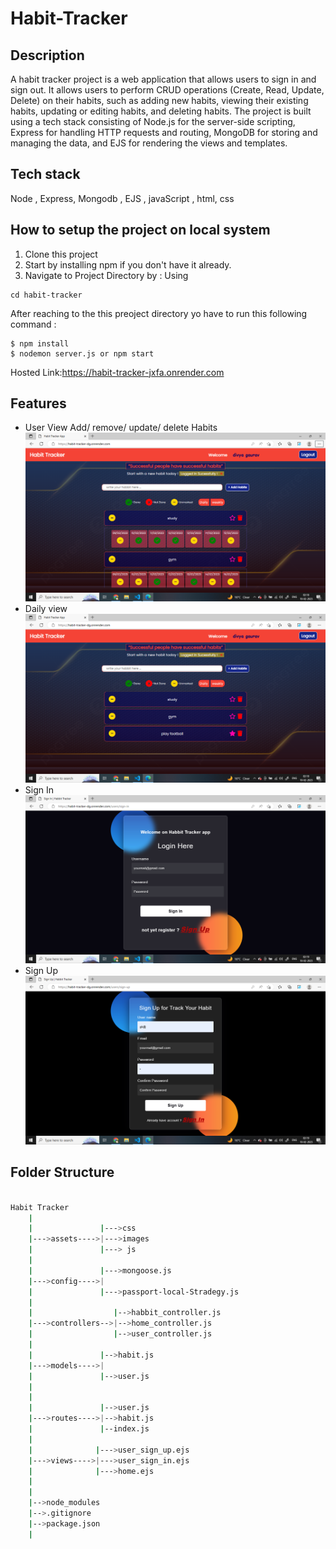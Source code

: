 # Habit-Tracker
## Description 
  A habit tracker project is a web application that allows users to sign in and sign out. It allows users to perform CRUD operations (Create, Read, Update, Delete) on their habits, such as adding new habits, viewing their existing habits, updating or editing habits, and deleting habits. The project is built using a tech stack consisting of Node.js for the server-side scripting, Express for handling HTTP requests and routing, MongoDB for storing and managing the data, and EJS for rendering the views and templates.
  
## Tech stack
  Node , Express, Mongodb , EJS , javaScript , html, css
  
## How to setup the project on local system
  1. Clone this project
  2. Start by installing npm if you don't have it already.
  3. Navigate to Project Directory by : Using
  ```
  cd habit-tracker
  
  ```
  
  After reaching to the this preoject directory yo have to run this following command :
  ```
  $ npm install
  $ nodemon server.js or npm start
  ```
Hosted Link:https://habit-tracker-jxfa.onrender.com
 
  ## Features
  * User View
  Add/ remove/ update/ delete Habits
  ![Alt text](https://github.com/DivyaGaurav21/habbit_tracker_nodejs/blob/master/assets/images/Screenshot%20(45).png?raw=true)
  * Daily view
  ![Test Image 4](https://github.com/DivyaGaurav21/habbit_tracker_nodejs/blob/master/assets/images/Screenshot%20(46).png?raw=true)
  * Sign In
  ![test5](https://github.com/DivyaGaurav21/habbit_tracker_nodejs/blob/master/assets/images/Screenshot%20(48).png?raw=true)
  * Sign Up
  ![test6](https://github.com/DivyaGaurav21/habbit_tracker_nodejs/blob/master/assets/images/Screenshot%20(47).png?raw=true)
 

  ## Folder Structure
```bash

Habit Tracker
    |
    |               |--->css
    |--->assets---->|--->images
    |               |---> js
    |
    |               |--->mongoose.js
    |--->config---->|
    |               |--->passport-local-Stradegy.js
    |
    |                  |-->habbit_controller.js
    |--->controllers-->|-->home_controller.js
    |                  |-->user_controller.js
    |
    |               |-->habit.js
    |--->models---->|
    |               |-->user.js
    |
    |              
    |               |-->user.js
    |--->routes---->|-->habit.js
    |               |--index.js
    |
    |              |--->user_sign_up.ejs
    |--->views---->|--->user_sign_in.ejs
    |              |--->home.ejs
    |              
    |
    |-->node_modules
    |-->.gitignore
    |-->package.json
    |
```  
